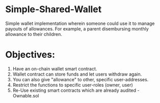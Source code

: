 # Simple-Shared-Wallet

Simple wallet implementation wherein someone could use it to manage payouts of allowances.
For example, a parent disembursing monthly allowance to their children.

# Objectives:

1. Have an on-chain wallet smart contract.
2. Wallet contract can store funds and let users withdraw again.
3. You can also give "allowance" to other, specific user-addresses.
4. Restrict the functions to specific user-roles (owner, user)
5. Re-Use existing smart contracts which are already audited - Ownable.sol
